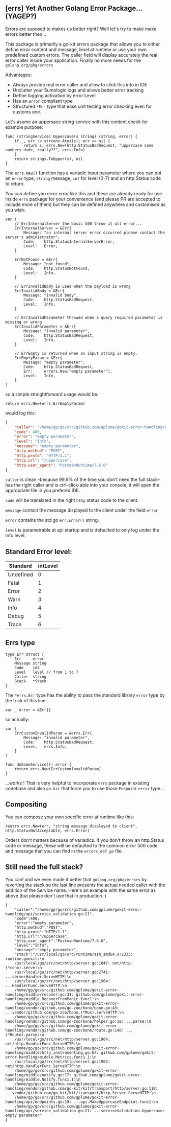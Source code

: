 ## [errs] Yet Another Golang Error Package... (YAGEP?)

Errors are suposed to makes us better right? Well let's try to make make errors better then...

This package is primarily a go-kit errors package that allows you to either define error content and message, level at runtime or use your own predefined custom errors. The caller field will display accurately the real error caller inside your application. Finally no more needs for the `golang.org/pkg/errors`

Advantages:
- Always provide real error caller and allow to click this info in IDE
- Unclutter your Sumologic logs and allows better error tracking
- Define logging activation by error Level
- Has an `error` compliant type
- Structured `*Err` type that ease unit testing error checking even for customs one.

Let's asume an uppersace string service with this content check for example purpose:
```
func (stringService) Uppercase(s string) (string, error) {
	if _, err := strconv.Atoi(s); err == nil {
		return s, errs.New(http.StatusBadRequest, "uppercase some numbers dude, really??", errs.Info)
	}
    return strings.ToUpper(s), nil
}
```
The `errs.New()` function has a variadic input parameter where you can put an `error` type, `string` message, `int` for level (0-7) and an http.Status code to return.

You can define you error error like this and these are already ready for use inside `errs` package for your convenience (and please PR are accepted to include more of them) but they can be defined anywhere and customised as you wish:
```
var (
	// ErrInternalServer the basic 500 throw it all error...
	ErrInternalServer = &Err{
		Message: "an internal server error occurred please contact the server's administrator",
		Code:    http.StatusInternalServerError,
		Level:   Error,
	}

	ErrNotFound = &Err{
		Message: "not found",
		Code:    http.StatusNotFound,
		Level:   Info,
	}

	// ErrInvalidBody is used when the payload is wrong
	ErrInvalidBody = &Err{
		Message: "invalid body",
		Code:    http.StatusBadRequest,
		Level:   Info,
	}

	// ErrInvalidParameter throwed when a query required parameter is missing or wrong
	ErrInvalidParameter = &Err{
		Message: "invalid parameter",
		Code:    http.StatusBadRequest,
		Level:   Info,
	}

	// ErrEmpty is returned when an input string is empty.
	ErrEmptyParam = &Err{
		Message: "empty parameter",
		Code:    http.StatusBadRequest,
		Err:     errors.New("empty parameter"),
		Level:   Info,
	}
)
```

so a simple straightforward usage would be:
```
return errs.New(errs.ErrEmptyParam)
```
would log this:
```json
{
    "caller": "/home/gp/go/src/github.com/gplume/gokit-error-handling/api/service_validation.go:21",
    "code": 400,
    "error": "empty parameter",
    "level": "Info",
    "message": "empty parameter",
    "http.method": "POST",
    "http.proto": "HTTP/1.1",
    "http.url": "/uppercase",
    "http.user_agent": "PostmanRuntime/7.6.0"
}
```
`caller` is clean –because 99.9% of the time you don't need the full stack– has the right caller and is ctrl-click-able into your console, it will open the appropriate file in you prefered IDE.

`code` will be translated in the right `http` status code to the client.

`message` contain the message displayed to the client under the field `error`

`error` contains the std go `err.Error()` string.

`level` is parametrable at api startup and is defaulted to only log under the Info level.


## Standard Error level:
| Standard | intLevel |
|----------|----------|
| Undefined | 0 |
| Fatal 	| 1 |
| Error 	| 2 |
| Warn      | 3 |
| Info 	    | 4 |
| Debug 	| 5 |
| Trace 	| 6 |


## Errs type
```
type Err struct {
	Err     error
	Message string
	Code    int
	Level   level // from 1 to 7
	Caller  string
	Stack   *Stack
}
```

The `*errs.Err` type has the ability to pass the standard library `error` type by the trick of this line: 
```
var _ error = &Err{}
```

so actually:

```
var (
    ErrCustomInvalidParam = &errs.Err{
        Message: "invalid parameter",
        Code:    http.StatusBadRequest,
        Level:   errs.Info,
    }
)

func doSomeService(() error {
    return errs.New(ErrCustomInvalidParam)
}

```
...works !
That is very helpful to incorporate `errs` package in existing codebase and also `go-kit` that force you to use those `Endpoint` `error` type...


## Compositing

You can compose your own specific error at runtime like this:

```
reutrn errs.New(err, "string message displayed to client", http.StatusNotAcceptable, errs.Error)

```
Orders don't matters because of variadics. If you don't throw an http.Status code or message, these will be defaulted to the common error 500 code and message that you can find in the `errors_def.go` file.


## Still need the full stack?
You can! and we even made it better that `golang.org/pkg/errors` by reverting the stack so the last line presents the actual needed caller with the addition of the Service name. Here's an example with the same error as above (but please don't use that in production :)

```
{
    "caller":"/home/gp/go/src/github.com/gplume/gokit-error-handling/api/service_validation.go:21",
    "code":400,
    "error":"empty parameter",
    "http.method":"POST",
    "http.proto":"HTTP/1.1",
    "http.url":"/uppercase",
    "http.user_agent":"PostmanRuntime/7.6.0",
    "level":"Info",
    "message":"empty parameter",
    "stack":"/usr/local/go/src/runtime/asm_amd64.s:1333: runtime.goexit:\n
    /usr/local/go/src/net/http/server.go:1847: net/http.(*conn).serve:\n
    /usr/local/go/src/net/http/server.go:2741: ...serverHandler.ServeHTTP:\n
    /usr/local/go/src/net/http/server.go:1964: ...HandlerFunc.ServeHTTP:\n
    /home/gp/go/src/github.com/gplume/gokit-error-handling/middle/recover.go:31: github.com/gplume/gokit-error-handling/middle.RecoverFromPanic.func1:\n
    /home/gp/go/src/github.com/gplume/gokit-error-handling/vendor/github.com/go-zoo/bone/bone.go:43: ...vendor/github.com/go-zoo/bone.(*Mux).ServeHTTP:\n
    /home/gp/go/src/github.com/gplume/gokit-error-handling/vendor/github.com/go-zoo/bone/helper.go:18: ...parse:\n
    /home/gp/go/src/github.com/gplume/gokit-error-handling/vendor/github.com/go-zoo/bone/route.go:148: ...(*Route).parse:\n
    /usr/local/go/src/net/http/server.go:1964: net/http.HandlerFunc.ServeHTTP:\n
    /home/gp/go/src/github.com/gplume/gokit-error-handling/middle/http_instrumenting.go:67: github.com/gplume/gokit-error-handling/middle.Metrics.func1.1:\n
    /usr/local/go/src/net/http/server.go:1964: net/http.HandlerFunc.ServeHTTP:\n
    /home/gp/go/src/github.com/gplume/gokit-error-handling/middle/notify.go:17: github.com/gplume/gokit-error-handling/middle.Notify.func1.1:\n
    /home/gp/go/src/github.com/gplume/gokit-error-handling/vendor/github.com/go-kit/kit/transport/http/server.go:110: ...vendor/github.com/go-kit/kit/transport/http.Server.ServeHTTP:\n
    /home/gp/go/src/github.com/gplume/gokit-error-handling/api/endpoints.go:19: ...api.MakeUppercaseEndpoint.func1:\n
    /home/gp/go/src/github.com/gplume/gokit-error-handling/api/service_validation.go:21: ...serviceValidation.Uppercase: empty parameter"
}
```